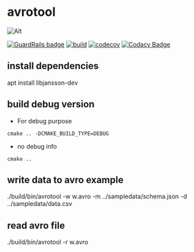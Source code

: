 # avrotool

![Alt](https://repobeats.axiom.co/api/embed/377a1d5f89a2d9e278e710704e9431bff29512c5.svg "Repobeats analytics image")

[![GuardRails badge](https://api.guardrails.io/v2/badges/sangshuduo/avrotool.svg?token=cd10015d41dc47b92a9176f17fa71533e42d61992d522b1df19319785debc7ce&provider=github)](https://dashboard.guardrails.io/gh/sangshuduo/79732)
[![build](https://github.com/sangshuduo/avrotool/actions/workflows/build.yml/badge.svg?branch=develop)](https://github.com/sangshuduo/avrotool/actions/workflows/build.yml)
[![codecov](https://codecov.io/gh/sangshuduo/avrotool/branch/develop/graph/badge.svg?token=RLFBKDE5HO)](https://codecov.io/gh/sangshuduo/avrotool)
[![Codacy Badge](https://app.codacy.com/project/badge/Grade/4dd10c80a97b41c7a786f12db0fba881)](https://www.codacy.com/gh/sangshuduo/avrotool/dashboard?utm_source=github.com&amp;utm_medium=referral&amp;utm_content=sangshuduo/avrotool&amp;utm_campaign=Badge_Grade)

## install dependencies

apt install libjansson-dev

## build debug version

- For debug purpose

```
cmake .. -DCMAKE_BUILD_TYPE=DEBUG
```

- no debug info

```
cmake ..
```

## write data to avro example

./build/bin/avrotool -w w.avro -m ../sampledata/schema.json -d ../sampledata/data.csv

## read avro file

./build/bin/avrotool -r w.avro
